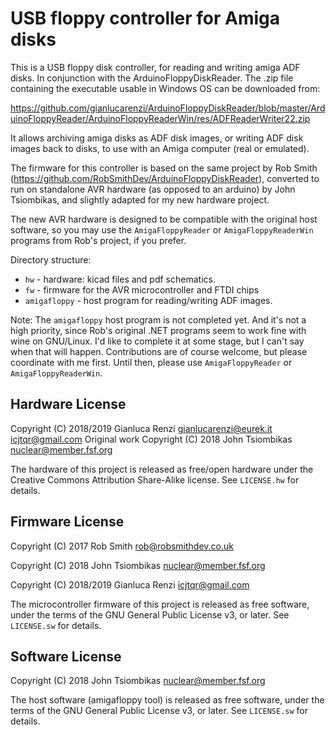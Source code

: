 USB floppy controller for Amiga disks
=====================================

This is a USB floppy disk controller, for reading and writing amiga ADF disks. In
conjunction with the ArduinoFloppyDiskReader. The .zip file containing the executable
usable in Windows OS can be downloaded from:

https://github.com/gianlucarenzi/ArduinoFloppyDiskReader/blob/master/ArduinoFloppyReader/ArduinoFloppyReaderWin/res/ADFReaderWriter22.zip

It allows archiving amiga disks as ADF disk images, or writing ADF disk images back to disks, to use
with an Amiga computer (real or emulated).

The firmware for this controller is based on the same project by Rob Smith (https://github.com/RobSmithDev/ArduinoFloppyDiskReader),
converted to run on standalone AVR hardware (as opposed to an arduino) by John
Tsiombikas, and slightly adapted for my new hardware project.

The new AVR hardware is designed to be compatible with the original host
software, so you may use the `AmigaFloppyReader` or `AmigaFloppyReaderWin`
programs from Rob's project, if you prefer.

Directory structure:

  * `hw` - hardware: kicad files and pdf schematics.
  * `fw` - firmware for the AVR microcontroller and FTDI chips
  * `amigafloppy` - host program for reading/writing ADF images.

Note: The `amigafloppy` host program is not completed yet. And it's not a high
priority, since Rob's original .NET programs seem to work fine with wine on
GNU/Linux. I'd like to complete it at some stage, but I can't say when that will
happen. Contributions are of course welcome, but please coordinate with me
first. Until then, please use `AmigaFloppyReader` or `AmigaFloppyReaderWin`.

Hardware License
----------------
Copyright (C) 2018/2019 Gianluca Renzi <gianlucarenzi@eurek.it> <icjtqr@gmail.com>
Original work Copyright (C) 2018 John Tsiombikas <nuclear@member.fsf.org>

The hardware of this project is released as free/open hardware under the
Creative Commons Attribution Share-Alike license. See `LICENSE.hw` for details.

Firmware License
----------------
Copyright (C) 2017 Rob Smith <rob@robsmithdev.co.uk>

Copyright (C) 2018 John Tsiombikas <nuclear@member.fsf.org>

Copyright (C) 2018/2019 Gianluca Renzi <icjtqr@gmail.com>

The microcontroller firmware of this project is released as free software,
under the terms of the GNU General Public License v3, or later.  See
`LICENSE.sw` for details.

Software License
----------------
Copyright (C) 2018 John Tsiombikas <nuclear@member.fsf.org>

The host software (amigafloppy tool) is released as free software, under the
terms of the GNU General Public License v3, or later. See `LICENSE.sw` for
details.
